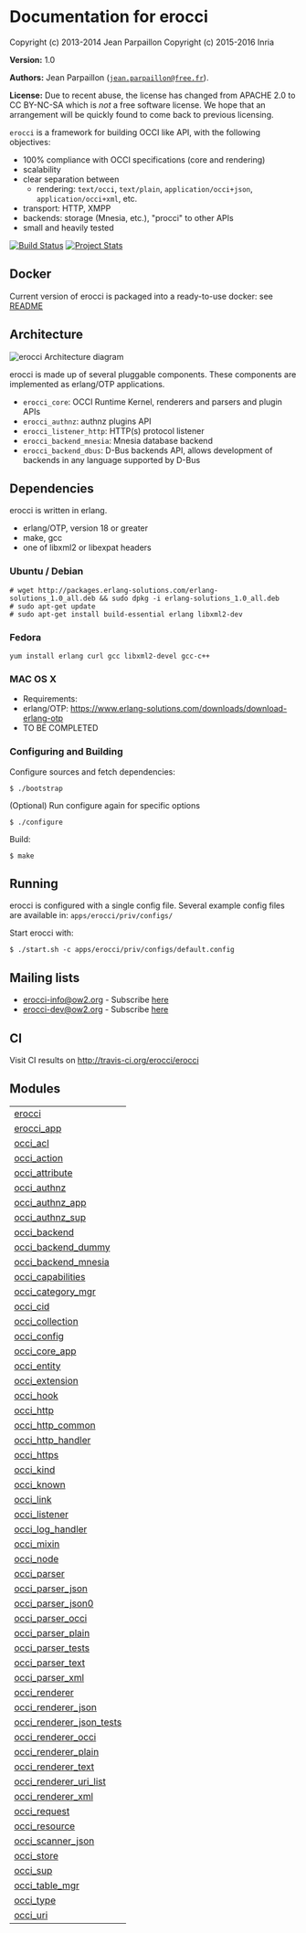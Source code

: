 

# Documentation for erocci #

Copyright (c) 2013-2014 Jean Parpaillon
Copyright (c) 2015-2016 Inria

__Version:__ 1.0

__Authors:__ Jean Parpaillon ([`jean.parpaillon@free.fr`](mailto:jean.parpaillon@free.fr)).

__License:__ Due to recent abuse, the license has changed from APACHE
2.0 to CC BY-NC-SA which is _not_ a free software license. We hope
that an arrangement will be quickly found to come back to previous
licensing.

`erocci` is a framework for building OCCI like API, with the following objectives:
* 100% compliance with OCCI specifications (core and rendering)
* scalability
* clear separation between 
  * rendering: `text/occi`, `text/plain`, `application/occi+json`, `application/occi+xml`, etc.
* transport: HTTP, XMPP
* backends: storage (Mnesia, etc.), "procci" to other APIs
* small and heavily tested

[![Build Status](https://travis-ci.org/erocci/erocci.svg?branch=master)](https://travis-ci.org/erocci/erocci) [![Project Stats](https://www.openhub.net/p/erocci/widgets/project_thin_badge.gif)](https://www.openhub.net/p/erocci)

## Docker

Current version of erocci is packaged into a ready-to-use docker: see
[README](tools/docker/README.md)

## Architecture

![erocci Architecture diagram](https://raw.github.com/erocci/erocci/master/doc/erocci.png)

erocci is made up of several pluggable components. These components
are implemented as erlang/OTP applications.

* `erocci_core`: OCCI Runtime Kernel, renderers and parsers and plugin APIs
* `erocci_authnz`:  authnz plugins API
* `erocci_listener_http`: HTTP(s) protocol listener
* `erocci_backend_mnesia`: Mnesia database backend
* `erocci_backend_dbus`: D-Bus backends API, allows development of
backends in any language supported by D-Bus

## Dependencies

erocci is written in erlang.

* erlang/OTP, version 18 or greater
* make, gcc
* one of libxml2 or libexpat headers

### Ubuntu / Debian

```
# wget http://packages.erlang-solutions.com/erlang-solutions_1.0_all.deb && sudo dpkg -i erlang-solutions_1.0_all.deb
# sudo apt-get update
# sudo apt-get install build-essential erlang libxml2-dev
```

### Fedora

```
yum install erlang curl gcc libxml2-devel gcc-c++
```

### MAC OS X

* Requirements:
* erlang/OTP: https://www.erlang-solutions.com/downloads/download-erlang-otp
* TO BE COMPLETED

### Configuring and Building

Configure sources and fetch dependencies:

```
$ ./bootstrap
```
(Optional) Run configure again for specific options

```
$ ./configure
```
Build:

```
$ make
```

## Running

erocci is configured with a single config file. Several example config
files are available in: `apps/erocci/priv/configs/`

Start erocci with:

```
$ ./start.sh -c apps/erocci/priv/configs/default.config
```

## Mailing lists

* [erocci-info@ow2.org](mailto:erocci-info@ow2.org) - Subscribe [here](http://forge.ow2.org/mail/?group_id=429)
* [erocci-dev@ow2.org](mailto:erocci-dev@ow2.org) - Subscribe [here](http://forge.ow2.org/mail/?group_id=429)

## CI

Visit CI results on http://travis-ci.org/erocci/erocci


## Modules ##


<table width="100%" border="0" summary="list of modules">
<tr><td><a href="http://github.com/erocci/erocci/blob/master/doc/erocci.md" class="module">erocci</a></td></tr>
<tr><td><a href="http://github.com/erocci/erocci/blob/master/doc/erocci_app.md" class="module">erocci_app</a></td></tr>
<tr><td><a href="http://github.com/erocci/erocci/blob/master/doc/occi_acl.md" class="module">occi_acl</a></td></tr>
<tr><td><a href="http://github.com/erocci/erocci/blob/master/doc/occi_action.md" class="module">occi_action</a></td></tr>
<tr><td><a href="http://github.com/erocci/erocci/blob/master/doc/occi_attribute.md" class="module">occi_attribute</a></td></tr>
<tr><td><a href="http://github.com/erocci/erocci/blob/master/doc/occi_authnz.md" class="module">occi_authnz</a></td></tr>
<tr><td><a href="http://github.com/erocci/erocci/blob/master/doc/occi_authnz_app.md" class="module">occi_authnz_app</a></td></tr>
<tr><td><a href="http://github.com/erocci/erocci/blob/master/doc/occi_authnz_sup.md" class="module">occi_authnz_sup</a></td></tr>
<tr><td><a href="http://github.com/erocci/erocci/blob/master/doc/occi_backend.md" class="module">occi_backend</a></td></tr>
<tr><td><a href="http://github.com/erocci/erocci/blob/master/doc/occi_backend_dummy.md" class="module">occi_backend_dummy</a></td></tr>
<tr><td><a href="http://github.com/erocci/erocci/blob/master/doc/occi_backend_mnesia.md" class="module">occi_backend_mnesia</a></td></tr>
<tr><td><a href="http://github.com/erocci/erocci/blob/master/doc/occi_capabilities.md" class="module">occi_capabilities</a></td></tr>
<tr><td><a href="http://github.com/erocci/erocci/blob/master/doc/occi_category_mgr.md" class="module">occi_category_mgr</a></td></tr>
<tr><td><a href="http://github.com/erocci/erocci/blob/master/doc/occi_cid.md" class="module">occi_cid</a></td></tr>
<tr><td><a href="http://github.com/erocci/erocci/blob/master/doc/occi_collection.md" class="module">occi_collection</a></td></tr>
<tr><td><a href="http://github.com/erocci/erocci/blob/master/doc/occi_config.md" class="module">occi_config</a></td></tr>
<tr><td><a href="http://github.com/erocci/erocci/blob/master/doc/occi_core_app.md" class="module">occi_core_app</a></td></tr>
<tr><td><a href="http://github.com/erocci/erocci/blob/master/doc/occi_entity.md" class="module">occi_entity</a></td></tr>
<tr><td><a href="http://github.com/erocci/erocci/blob/master/doc/occi_extension.md" class="module">occi_extension</a></td></tr>
<tr><td><a href="http://github.com/erocci/erocci/blob/master/doc/occi_hook.md" class="module">occi_hook</a></td></tr>
<tr><td><a href="http://github.com/erocci/erocci/blob/master/doc/occi_http.md" class="module">occi_http</a></td></tr>
<tr><td><a href="http://github.com/erocci/erocci/blob/master/doc/occi_http_common.md" class="module">occi_http_common</a></td></tr>
<tr><td><a href="http://github.com/erocci/erocci/blob/master/doc/occi_http_handler.md" class="module">occi_http_handler</a></td></tr>
<tr><td><a href="http://github.com/erocci/erocci/blob/master/doc/occi_https.md" class="module">occi_https</a></td></tr>
<tr><td><a href="http://github.com/erocci/erocci/blob/master/doc/occi_kind.md" class="module">occi_kind</a></td></tr>
<tr><td><a href="http://github.com/erocci/erocci/blob/master/doc/occi_known.md" class="module">occi_known</a></td></tr>
<tr><td><a href="http://github.com/erocci/erocci/blob/master/doc/occi_link.md" class="module">occi_link</a></td></tr>
<tr><td><a href="http://github.com/erocci/erocci/blob/master/doc/occi_listener.md" class="module">occi_listener</a></td></tr>
<tr><td><a href="http://github.com/erocci/erocci/blob/master/doc/occi_log_handler.md" class="module">occi_log_handler</a></td></tr>
<tr><td><a href="http://github.com/erocci/erocci/blob/master/doc/occi_mixin.md" class="module">occi_mixin</a></td></tr>
<tr><td><a href="http://github.com/erocci/erocci/blob/master/doc/occi_node.md" class="module">occi_node</a></td></tr>
<tr><td><a href="http://github.com/erocci/erocci/blob/master/doc/occi_parser.md" class="module">occi_parser</a></td></tr>
<tr><td><a href="http://github.com/erocci/erocci/blob/master/doc/occi_parser_json.md" class="module">occi_parser_json</a></td></tr>
<tr><td><a href="http://github.com/erocci/erocci/blob/master/doc/occi_parser_json0.md" class="module">occi_parser_json0</a></td></tr>
<tr><td><a href="http://github.com/erocci/erocci/blob/master/doc/occi_parser_occi.md" class="module">occi_parser_occi</a></td></tr>
<tr><td><a href="http://github.com/erocci/erocci/blob/master/doc/occi_parser_plain.md" class="module">occi_parser_plain</a></td></tr>
<tr><td><a href="http://github.com/erocci/erocci/blob/master/doc/occi_parser_tests.md" class="module">occi_parser_tests</a></td></tr>
<tr><td><a href="http://github.com/erocci/erocci/blob/master/doc/occi_parser_text.md" class="module">occi_parser_text</a></td></tr>
<tr><td><a href="http://github.com/erocci/erocci/blob/master/doc/occi_parser_xml.md" class="module">occi_parser_xml</a></td></tr>
<tr><td><a href="http://github.com/erocci/erocci/blob/master/doc/occi_renderer.md" class="module">occi_renderer</a></td></tr>
<tr><td><a href="http://github.com/erocci/erocci/blob/master/doc/occi_renderer_json.md" class="module">occi_renderer_json</a></td></tr>
<tr><td><a href="http://github.com/erocci/erocci/blob/master/doc/occi_renderer_json_tests.md" class="module">occi_renderer_json_tests</a></td></tr>
<tr><td><a href="http://github.com/erocci/erocci/blob/master/doc/occi_renderer_occi.md" class="module">occi_renderer_occi</a></td></tr>
<tr><td><a href="http://github.com/erocci/erocci/blob/master/doc/occi_renderer_plain.md" class="module">occi_renderer_plain</a></td></tr>
<tr><td><a href="http://github.com/erocci/erocci/blob/master/doc/occi_renderer_text.md" class="module">occi_renderer_text</a></td></tr>
<tr><td><a href="http://github.com/erocci/erocci/blob/master/doc/occi_renderer_uri_list.md" class="module">occi_renderer_uri_list</a></td></tr>
<tr><td><a href="http://github.com/erocci/erocci/blob/master/doc/occi_renderer_xml.md" class="module">occi_renderer_xml</a></td></tr>
<tr><td><a href="http://github.com/erocci/erocci/blob/master/doc/occi_request.md" class="module">occi_request</a></td></tr>
<tr><td><a href="http://github.com/erocci/erocci/blob/master/doc/occi_resource.md" class="module">occi_resource</a></td></tr>
<tr><td><a href="http://github.com/erocci/erocci/blob/master/doc/occi_scanner_json.md" class="module">occi_scanner_json</a></td></tr>
<tr><td><a href="http://github.com/erocci/erocci/blob/master/doc/occi_store.md" class="module">occi_store</a></td></tr>
<tr><td><a href="http://github.com/erocci/erocci/blob/master/doc/occi_sup.md" class="module">occi_sup</a></td></tr>
<tr><td><a href="http://github.com/erocci/erocci/blob/master/doc/occi_table_mgr.md" class="module">occi_table_mgr</a></td></tr>
<tr><td><a href="http://github.com/erocci/erocci/blob/master/doc/occi_type.md" class="module">occi_type</a></td></tr>
<tr><td><a href="http://github.com/erocci/erocci/blob/master/doc/occi_uri.md" class="module">occi_uri</a></td></tr></table>

